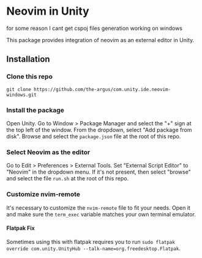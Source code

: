 # Neovim in Unity

for some reason I cant get cspoj files generation working on windows

This package provides integration of neovim as an external editor in Unity.

## Installation

### Clone this repo

``git clone https://github.com/the-argus/com.unity.ide.neovim-windows.git``

### Install the package

Open Unity. Go to Window > Package Manager and select the "+" sign at the top
left of the window. From the dropdown, select "Add package from disk". Browse
and select the ``package.json`` file at the root of this repo.

### Select Neovim as the editor

Go to Edit > Preferences > External Tools.
Set "External Script Editor" to "Neovim" in the dropdown menu. If it's not
present, then select "browse" and select the file ``run.sh`` at the root of
this repo.

### Customize nvim-remote

It's necessary to customize the ``nvim-remote`` file to fit your needs. Open it and
make sure the ``term_exec`` variable matches your own terminal emulator.

#### Flatpak Fix

Sometimes using this with flatpak requires you to run
``sudo flatpak override com.unity.UnityHub --talk-name=org.freedesktop.Flatpak``.
